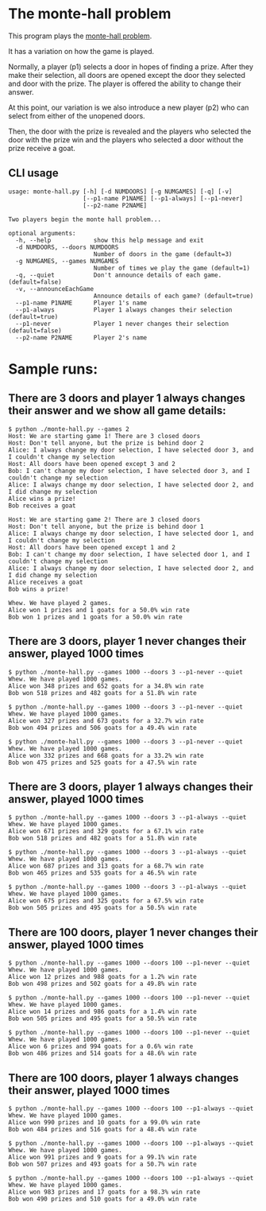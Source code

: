 # The monte-hall problem
This program plays the [monte-hall problem](https://en.wikipedia.org/wiki/Monty_Hall_problem).

It has a variation on how the game is played.

Normally, a player (p1) selects a door in hopes of finding a prize.
After they make their selection, all doors are opened except the door they selected and door with the prize.
The player is offered the ability to change their answer.

At this point, our variation is we also introduce a new player (p2) who can select from either of the unopened doors.

Then, the door with the prize is revealed and the players who selected the door with the prize win
and the players who selected a door without the prize receive a goat.

## CLI usage
```
usage: monte-hall.py [-h] [-d NUMDOORS] [-g NUMGAMES] [-q] [-v]
                     [--p1-name P1NAME] [--p1-always] [--p1-never]
                     [--p2-name P2NAME]

Two players begin the monte hall problem...

optional arguments:
  -h, --help            show this help message and exit
  -d NUMDOORS, --doors NUMDOORS
                        Number of doors in the game (default=3)
  -g NUMGAMES, --games NUMGAMES
                        Number of times we play the game (default=1)
  -q, --quiet           Don't announce details of each game. (default=false)
  -v, --announceEachGame
                        Announce details of each game? (default=true)
  --p1-name P1NAME      Player 1's name
  --p1-always           Player 1 always changes their selection (default=true)
  --p1-never            Player 1 never changes their selection (default=false)
  --p2-name P2NAME      Player 2's name
```


# Sample runs:

## There are 3 doors and player 1 always changes their answer and we show all game details:
```
$ python ./monte-hall.py --games 2
Host: We are starting game 1! There are 3 closed doors
Host: Don't tell anyone, but the prize is behind door 2
Alice: I always change my door selection, I have selected door 3, and I couldn't change my selection
Host: All doors have been opened except 3 and 2
Bob: I can't change my door selection, I have selected door 3, and I couldn't change my selection
Alice: I always change my door selection, I have selected door 2, and I did change my selection
Alice wins a prize!
Bob receives a goat

Host: We are starting game 2! There are 3 closed doors
Host: Don't tell anyone, but the prize is behind door 1
Alice: I always change my door selection, I have selected door 1, and I couldn't change my selection
Host: All doors have been opened except 1 and 2
Bob: I can't change my door selection, I have selected door 1, and I couldn't change my selection
Alice: I always change my door selection, I have selected door 2, and I did change my selection
Alice receives a goat
Bob wins a prize!

Whew. We have played 2 games.
Alice won 1 prizes and 1 goats for a 50.0% win rate
Bob won 1 prizes and 1 goats for a 50.0% win rate
```

## There are 3 doors, player 1 never changes their answer, played 1000 times
```
$ python ./monte-hall.py --games 1000 --doors 3 --p1-never --quiet
Whew. We have played 1000 games.
Alice won 348 prizes and 652 goats for a 34.8% win rate
Bob won 518 prizes and 482 goats for a 51.8% win rate
```

```
$ python ./monte-hall.py --games 1000 --doors 3 --p1-never --quiet
Whew. We have played 1000 games.
Alice won 327 prizes and 673 goats for a 32.7% win rate
Bob won 494 prizes and 506 goats for a 49.4% win rate
```

```
$ python ./monte-hall.py --games 1000 --doors 3 --p1-never --quiet
Whew. We have played 1000 games.
Alice won 332 prizes and 668 goats for a 33.2% win rate
Bob won 475 prizes and 525 goats for a 47.5% win rate
```

## There are 3 doors, player 1 always changes their answer, played 1000 times
```
$ python ./monte-hall.py --games 1000 --doors 3 --p1-always --quiet
Whew. We have played 1000 games.
Alice won 671 prizes and 329 goats for a 67.1% win rate
Bob won 518 prizes and 482 goats for a 51.8% win rate
```

```
$ python ./monte-hall.py --games 1000 --doors 3 --p1-always --quiet
Whew. We have played 1000 games.
Alice won 687 prizes and 313 goats for a 68.7% win rate
Bob won 465 prizes and 535 goats for a 46.5% win rate
```

```
$ python ./monte-hall.py --games 1000 --doors 3 --p1-always --quiet
Whew. We have played 1000 games.
Alice won 675 prizes and 325 goats for a 67.5% win rate
Bob won 505 prizes and 495 goats for a 50.5% win rate
```

## There are 100 doors, player 1 never changes their answer, played 1000 times
```
$ python ./monte-hall.py --games 1000 --doors 100 --p1-never --quiet
Whew. We have played 1000 games.
Alice won 12 prizes and 988 goats for a 1.2% win rate
Bob won 498 prizes and 502 goats for a 49.8% win rate
```

```
$ python ./monte-hall.py --games 1000 --doors 100 --p1-never --quiet
Whew. We have played 1000 games.
Alice won 14 prizes and 986 goats for a 1.4% win rate
Bob won 505 prizes and 495 goats for a 50.5% win rate
```

```
$ python ./monte-hall.py --games 1000 --doors 100 --p1-never --quiet
Whew. We have played 1000 games.
Alice won 6 prizes and 994 goats for a 0.6% win rate
Bob won 486 prizes and 514 goats for a 48.6% win rate
```

## There are 100 doors, player 1 always changes their answer, played 1000 times
```
$ python ./monte-hall.py --games 1000 --doors 100 --p1-always --quiet
Whew. We have played 1000 games.
Alice won 990 prizes and 10 goats for a 99.0% win rate
Bob won 484 prizes and 516 goats for a 48.4% win rate
```

```
$ python ./monte-hall.py --games 1000 --doors 100 --p1-always --quiet
Whew. We have played 1000 games.
Alice won 991 prizes and 9 goats for a 99.1% win rate
Bob won 507 prizes and 493 goats for a 50.7% win rate
```

```
$ python ./monte-hall.py --games 1000 --doors 100 --p1-always --quiet
Whew. We have played 1000 games.
Alice won 983 prizes and 17 goats for a 98.3% win rate
Bob won 490 prizes and 510 goats for a 49.0% win rate
```
